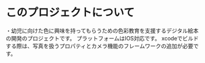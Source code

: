 # このプロジェクトについて
・幼児に向けた色に興味を持ってもらうための色彩教育を支援するデジタル絵本の開発のプロジェクトです。
プラットフォームはIOS対応です。
xcodeでビルドする際は、写真を扱うプロパティとカメラ機能のフレームワークの追加が必要です。
